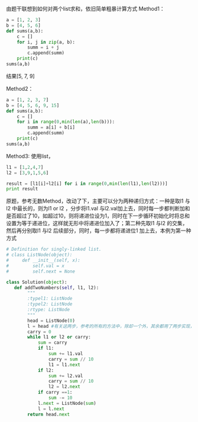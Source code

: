 由题干联想到如何对两个list求和，依旧简单粗暴计算方式
Method1：

```python
a = [1, 2, 3]
b = [4, 5, 6]
def sums(a,b):
    c = []
    for i, j in zip(a, b):
        summ = i + j
        c.append(summ)
    print(c)
sums(a,b)
```
结果[5, 7, 9]

Method2：

```python
a = [1, 2, 3, 7]
b = [4, 5, 6, 9, 15]
def sums(a,b):
    c = []
    for i in range(0,min(len(a),len(b))):
        summ = a[i] + b[i]
        c.append(summ)
    print(c)
sums(a,b)
```

Method3:
使用list，

```python
l1 = [1,2,4,7]
l2 = [3,9,1,5,6]

result = [l1[i]+l2[i] for i in range(0,min(len(l1),len(l2)))]
print result
```


原题，参考无数Method，改动了下，主要可以分为两种递归方式：一种是取l1 与l2 中最长的，则为l1 or l2 ，分步将l1.val 与l2.val加上去，同时每一步都判断加和是否超过了10，如超过10，则将递进位设为1，同时在下一步循环初始化时将总和设置为等于递进位，这样就无形中将递进位加入了；第二种先取l1 与l2 的交集，然后再分别取l1 与l2 后续部分，同时，每一步都将递进位1 加上去，本例为第一种方式


```python
# Definition for singly-linked list.
# class ListNode(object):
#     def __init__(self, x):
#         self.val = x
#         self.next = None

class Solution(object):
   def addTwoNumbers(self, l1, l2):
        """
        :typel1: ListNode
        :typel2: ListNode
        :rtype: ListNode
        """
        head = ListNode(0)
        l = head #有关这两步，参考的所有的方法中，除却一个外，其余都用了两步实现，曾试过一步实现，但运行超时，也许上述两步存在优化作用
        carry = 0
        while l1 or l2 or carry:
            sum = carry            
            if l1:
                sum += l1.val
                carry = sum // 10
                l1 = l1.next
            if l2:
                sum += l2.val
                carry = sum // 10
                l2 = l2.next
            if carry ==1:
                sum -= 10
            l.next = ListNode(sum)
            l = l.next
        return head.next
 ```
